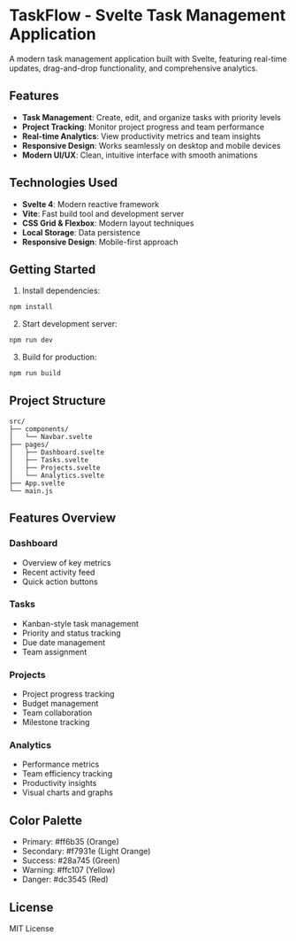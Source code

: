 # TaskFlow - Svelte Task Management Application

A modern task management application built with Svelte, featuring real-time updates, drag-and-drop functionality, and comprehensive analytics.

## Features

- **Task Management**: Create, edit, and organize tasks with priority levels
- **Project Tracking**: Monitor project progress and team performance
- **Real-time Analytics**: View productivity metrics and team insights
- **Responsive Design**: Works seamlessly on desktop and mobile devices
- **Modern UI/UX**: Clean, intuitive interface with smooth animations

## Technologies Used

- **Svelte 4**: Modern reactive framework
- **Vite**: Fast build tool and development server
- **CSS Grid & Flexbox**: Modern layout techniques
- **Local Storage**: Data persistence
- **Responsive Design**: Mobile-first approach

## Getting Started

1. Install dependencies:
```bash
npm install
```

2. Start development server:
```bash
npm run dev
```

3. Build for production:
```bash
npm run build
```

## Project Structure

```
src/
├── components/
│   └── Navbar.svelte
├── pages/
│   ├── Dashboard.svelte
│   ├── Tasks.svelte
│   ├── Projects.svelte
│   └── Analytics.svelte
├── App.svelte
└── main.js
```

## Features Overview

### Dashboard
- Overview of key metrics
- Recent activity feed
- Quick action buttons

### Tasks
- Kanban-style task management
- Priority and status tracking
- Due date management
- Team assignment

### Projects
- Project progress tracking
- Budget management
- Team collaboration
- Milestone tracking

### Analytics
- Performance metrics
- Team efficiency tracking
- Productivity insights
- Visual charts and graphs

## Color Palette

- Primary: #ff6b35 (Orange)
- Secondary: #f7931e (Light Orange)
- Success: #28a745 (Green)
- Warning: #ffc107 (Yellow)
- Danger: #dc3545 (Red)

## License

MIT License 